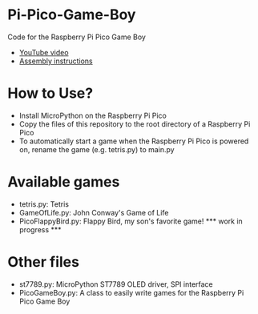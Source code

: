 # Pi-Pico-Game-Boy
Code for the Raspberry Pi Pico Game Boy

* [YouTube video](https://youtu.be/IP3QVGmd_90)
* [Assembly instructions](https://www.youmaketech.com/raspberry-pi-pico-gameboy/)

# How to Use?
- Install MicroPython on the Raspberry Pi Pico
- Copy the files of this repository to the root directory of a Raspberry Pi Pico
- To automatically start a game when the Raspberry Pi Pico is powered on, rename the game (e.g. tetris.py) to main.py

# Available games
- tetris.py: Tetris
- GameOfLife.py: John Conway's Game of Life
- PicoFlappyBird.py: Flappy Bird, my son's favorite game! *** work in progress ***

# Other files
- st7789.py: MicroPython ST7789 OLED driver, SPI interface
- PicoGameBoy.py: A class to easily write games for the Raspberry Pi Pico Game Boy
